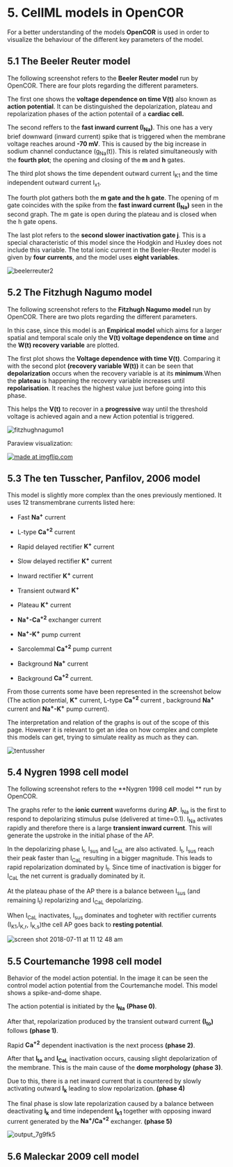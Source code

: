 # 5. CellML models in OpenCOR 
For a better understanding of the models **OpenCOR** is used in order to visualize the behaviour of the different key parameters of the model.

## 5.1 The Beeler Reuter model 

The following screenshot refers to the **Beeler Reuter model** run by OpenCOR. There are four plots regarding the different parameters.

The first one shows the **voltage dependence on time  V(t)**  also known as **action potential**. It can be distinguished the depolarization, plateau and repolarization phases of the action potentail of a **cardiac cell.** 

The second reffers to the **fast inward current (I<sub>Na</sub>)**. This one has a very brief downward (inward current) spike that is triggered when the membrane voltage reaches around **-70 mV**. This is caused by the big increase in sodium channel conductance (g<sub>Na</sub>(t)). This is related simultaneously with the **fourth plot**; the opening and closing of the **m** and **h** gates. 

The third plot shows the time dependent outward current I<sub>K1</sub> and the time independent outward current  I<sub>x1</sub>. 

The fourth plot gathers both the **m gate and the h gate**. The opening of m gate coincides with the spike from the  **fast inward current (I<sub>Na</sub>)** seen in the second graph. The m gate is open during the plateau and is closed when the h gate opens. 

The last plot refers to the **second slower inactivation gate j**. This is a special characteristic of this model since the Hodgkin and Huxley does not include this variable.  The total ionic current in the Beeler-Reuter model is given by **four currents**, and the model uses **eight variables**.

![beelerreuter2](https://user-images.githubusercontent.com/39902241/42158670-68bdde56-7df1-11e8-9662-d92f4916b663.jpg)

## 5.2 The Fitzhugh Nagumo model 

The following screenshot refers to the **Fitzhugh Nagumo model**  run by OpenCOR. There are two plots regarding the different parameters. 

In this case, since this model is an **Empirical model** which aims for a larger spatial and temporal scale only the **V(t) voltage dependence on time** and the **W(t) recovery variable** are plotted. 

The first plot shows the **Voltage dependence with time V(t)**. Comparing it with the second plot **(recovery variable W(t))** it can be seen that **depolarization** occurs when the recovery variable is at its **minimum**.When the **plateau** is happening the recovery variable increases until **repolarisation**. It reaches the highest value just before  going into this phase. 

This helps the **V(t)** to recover in a **progressive** way until the threshold voltage is achieved again and a new Action potential is triggered. 

![fitzhughnagumo1](https://user-images.githubusercontent.com/39902241/42159608-ae84695c-7df4-11e8-91f9-6da7f53e6f98.jpg) 

Paraview visualization: 

<a href="https://imgflip.com/gif/2dnqo8"><img src="https://i.imgflip.com/2dnqo8.gif" title="made at imgflip.com"/></a>

## 5.3 The ten Tusscher, Panfilov, 2006 model 

This model is slightly more complex than the ones previously mentioned. It uses 12 transmembrane currents listed here: 

- Fast **Na<sup>+</sup>** current 

- L-type **Ca<sup>+2</sup>** current 

- Rapid  delayed rectifier **K<sup>+</sup>** current

- Slow delayed rectifier **K<sup>+</sup>** current

- Inward rectifier **K<sup>+</sup>** current

- Transient outward **K<sup>+</sup>**

- Plateau **K<sup>+</sup>** current 

- **Na<sup>+</sup>-Ca<sup>+2</sup>** exchanger current

- **Na<sup>+</sup>-K<sup>+</sup>** pump current

- Sarcolemmal **Ca<sup>+2</sup>** pump current

- Background **Na<sup>+</sup>** current

- Background **Ca<sup>+2</sup>** current.

From those currents some have been represented in the screenshot below (The action potential, **K<sup>+</sup>** current, L-type  **Ca<sup>+2</sup>** current , background **Na<sup>+</sup>** current and **Na<sup>+</sup>-K<sup>+</sup>** pump current).

The interpretation and relation of the graphs is out of the scope of this page. However it is relevant to get an idea on how complex and complete this models can get, trying to simulate reality as much as they can.


![tentussher](https://user-images.githubusercontent.com/39902241/42164153-610cf7fa-7e05-11e8-8f0b-6976fc2bbd2b.jpg)

## 5.4 Nygren 1998 cell  model 

 The following screenshot refers to the **Nygren 1998 cell  model **  run by OpenCOR.
 
 The graphs refer to the **ionic current** waveforms during **AP**. I<sub>Na</sub>  is the first to respond to depolarizing stimulus pulse (delivered at time=0.1).  I<sub>Na</sub>  activates rapidly and therefore there is a large **transient inward current**. This will generate the upstroke in the initial phase of the AP. 
 
 In the depolarizing phase I<sub>t</sub>, I<sub>sus</sub> and I<sub>CaL</sub> are also activated. I<sub>t</sub>, I<sub>sus</sub> reach their peak faster than  I<sub>CaL</sub> resulting in a bigger magnitude. This leads to rapid repolarization dominated by I<sub>t</sub>. Since time of inactivation is bigger for I<sub>CaL</sub> the net current is gradually dominated by it. 
 
 At the plateau phase of the AP there is a balance between I<sub>sus</sub> (and remaining  I<sub>t</sub>) repolarizing and I<sub>CaL</sub> depolarizing. 
 
 When I<sub>CaL</sub> inactivates, I<sub>sus</sub> dominates and togheter with rectifier currents (I<sub>K1</sub>,I<sub>K,r</sub>, I<sub>K,s</sub>)the cell AP goes back to **resting potential**.


![screen shot 2018-07-11 at 11 12 48 am](https://user-images.githubusercontent.com/39902241/42563196-eaf838ae-84fd-11e8-8aef-96dd5ad7ff9f.jpg)


## 5.5 Courtemanche 1998 cell model

Behavior of the model action potential. In the image it can be seen the control model action potential from the Courtemanche model. This model shows a spike-and-dome shape. 

The action potential is initiated by the **I<sub>Na</sub>** **(Phase 0)**. 

After that,  repolarization produced by the transient outward current **(I<sub>to</sub>)** follows **(phase 1)**.

Rapid  **Ca<sup>+2</sup>** dependent inactivation is the next process **(phase 2)**. 

After that **I<sub>to</sub>** and **I<sub>CaL</sub>** inactivation occurs, causing slight depolarization of the membrane. This is the main cause of the **dome morphology** **(phase 3)**. 

Due to this, there is a net inward current that is countered by slowly activating outward **I<sub>k</sub>** leading to slow repolarization. **(phase 4)**

The final phase is slow late repolarization caused by a balance between deactivating **I<sub>k</sub>**  and time independent **I<sub>k1</sub>** together with opposing inward current generated by the **Na<sup>+</sup>/Ca<sup>+2</sup>** exchanger. **(phase 5)**

![output_7g9fk5](https://user-images.githubusercontent.com/39902241/42940010-323c7472-8b58-11e8-9b7e-db3a19bf923c.gif)


## 5.6 Maleckar 2009 cell model












